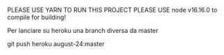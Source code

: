 PLEASE USE YARN TO RUN THIS PROJECT
PLEASE USE node v16.16.0 to compile for building!

Per lanciare su heroku una branch diversa da master

git push heroku august-24:master 